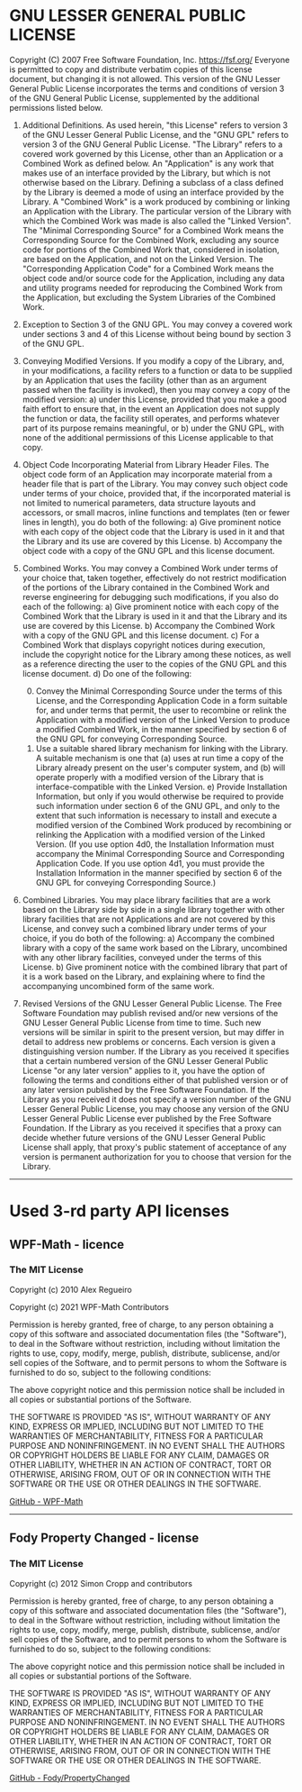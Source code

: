 # GNU LESSER GENERAL PUBLIC LICENSE

Copyright (C) 2007 Free Software Foundation, Inc. <https://fsf.org/>
 Everyone is permitted to copy and distribute verbatim copies
 of this license document, but changing it is not allowed.
  This version of the GNU Lesser General Public License incorporates
the terms and conditions of version 3 of the GNU General Public
License, supplemented by the additional permissions listed below.

1. Additional Definitions.
     As used herein, "this License" refers to version 3 of the GNU Lesser
   General Public License, and the "GNU GPL" refers to version 3 of the GNU
   General Public License.
     "The Library" refers to a covered work governed by this License,
   other than an Application or a Combined Work as defined below.
     An "Application" is any work that makes use of an interface provided
   by the Library, but which is not otherwise based on the Library.
   Defining a subclass of a class defined by the Library is deemed a mode
   of using an interface provided by the Library.
     A "Combined Work" is a work produced by combining or linking an
   Application with the Library.  The particular version of the Library
   with which the Combined Work was made is also called the "Linked
   Version".
     The "Minimal Corresponding Source" for a Combined Work means the
   Corresponding Source for the Combined Work, excluding any source code
   for portions of the Combined Work that, considered in isolation, are
   based on the Application, and not on the Linked Version.
     The "Corresponding Application Code" for a Combined Work means the
   object code and/or source code for the Application, including any data
   and utility programs needed for reproducing the Combined Work from the
   Application, but excluding the System Libraries of the Combined Work.

2. Exception to Section 3 of the GNU GPL.
   You may convey a covered work under sections 3 and 4 of this License
   without being bound by section 3 of the GNU GPL.

3. Conveying Modified Versions.
   If you modify a copy of the Library, and, in your modifications, a
   facility refers to a function or data to be supplied by an Application
   that uses the facility (other than as an argument passed when the
   facility is invoked), then you may convey a copy of the modified
   version:
   a) under this License, provided that you make a good faith effort to
   ensure that, in the event an Application does not supply the
   function or data, the facility still operates, and performs
   whatever part of its purpose remains meaningful, or
   b) under the GNU GPL, with none of the additional permissions of
   this License applicable to that copy.

4. Object Code Incorporating Material from Library Header Files.
   The object code form of an Application may incorporate material from
   a header file that is part of the Library.  You may convey such object
   code under terms of your choice, provided that, if the incorporated
   material is not limited to numerical parameters, data structure
   layouts and accessors, or small macros, inline functions and templates
   (ten or fewer lines in length), you do both of the following:
   a) Give prominent notice with each copy of the object code that the
   Library is used in it and that the Library and its use are
   covered by this License.
   b) Accompany the object code with a copy of the GNU GPL and this license
   document.

5. Combined Works.
   You may convey a Combined Work under terms of your choice that,
   taken together, effectively do not restrict modification of the
   portions of the Library contained in the Combined Work and reverse
   engineering for debugging such modifications, if you also do each of
   the following:
   a) Give prominent notice with each copy of the Combined Work that
   the Library is used in it and that the Library and its use are
   covered by this License.
   b) Accompany the Combined Work with a copy of the GNU GPL and this license
   document.
   c) For a Combined Work that displays copyright notices during
   execution, include the copyright notice for the Library among
   these notices, as well as a reference directing the user to the
   copies of the GNU GPL and this license document.
   d) Do one of the following:
   
   0) Convey the Minimal Corresponding Source under the terms of this
      License, and the Corresponding Application Code in a form
      suitable for, and under terms that permit, the user to
      recombine or relink the Application with a modified version of
      the Linked Version to produce a modified Combined Work, in the
      manner specified by section 6 of the GNU GPL for conveying
      Corresponding Source.
   1) Use a suitable shared library mechanism for linking with the
      Library.  A suitable mechanism is one that (a) uses at run time
      a copy of the Library already present on the user's computer
      system, and (b) will operate properly with a modified version
      of the Library that is interface-compatible with the Linked
      Version.
      e) Provide Installation Information, but only if you would otherwise
      be required to provide such information under section 6 of the
      GNU GPL, and only to the extent that such information is
      necessary to install and execute a modified version of the
      Combined Work produced by recombining or relinking the
      Application with a modified version of the Linked Version. (If
      you use option 4d0, the Installation Information must accompany
      the Minimal Corresponding Source and Corresponding Application
      Code. If you use option 4d1, you must provide the Installation
      Information in the manner specified by section 6 of the GNU GPL
      for conveying Corresponding Source.)

6. Combined Libraries.
   You may place library facilities that are a work based on the
   Library side by side in a single library together with other library
   facilities that are not Applications and are not covered by this
   License, and convey such a combined library under terms of your
   choice, if you do both of the following:
   a) Accompany the combined library with a copy of the same work based
   on the Library, uncombined with any other library facilities,
   conveyed under the terms of this License.
   b) Give prominent notice with the combined library that part of it
   is a work based on the Library, and explaining where to find the
   accompanying uncombined form of the same work.

7. Revised Versions of the GNU Lesser General Public License.
   The Free Software Foundation may publish revised and/or new versions
   of the GNU Lesser General Public License from time to time. Such new
   versions will be similar in spirit to the present version, but may
   differ in detail to address new problems or concerns.
   Each version is given a distinguishing version number. If the
   Library as you received it specifies that a certain numbered version
   of the GNU Lesser General Public License "or any later version"
   applies to it, you have the option of following the terms and
   conditions either of that published version or of any later version
   published by the Free Software Foundation. If the Library as you
   received it does not specify a version number of the GNU Lesser
   General Public License, you may choose any version of the GNU Lesser
   General Public License ever published by the Free Software Foundation.
   If the Library as you received it specifies that a proxy can decide
   whether future versions of the GNU Lesser General Public License shall
   apply, that proxy's public statement of acceptance of any version is
   permanent authorization for you to choose that version for the
   Library.

-----

# Used 3-rd party API licenses

## WPF-Math - licence

### The MIT License

Copyright (c) 2010 Alex Regueiro

Copyright (c) 2021 WPF-Math Contributors

Permission is hereby granted, free of charge, to any person obtaining a copy of this software and associated documentation files (the "Software"), to deal in the Software without restriction, including without limitation the rights to use, copy, modify, merge, publish, distribute, sublicense, and/or sell copies of the Software, and to permit persons to whom the Software is furnished to do so, subject to the following conditions:

The above copyright notice and this permission notice shall be included in
all copies or substantial portions of the Software.

THE SOFTWARE IS PROVIDED "AS IS", WITHOUT WARRANTY OF ANY KIND, EXPRESS OR
IMPLIED, INCLUDING BUT NOT LIMITED TO THE WARRANTIES OF MERCHANTABILITY,
FITNESS FOR A PARTICULAR PURPOSE AND NONINFRINGEMENT. IN NO EVENT SHALL THE
AUTHORS OR COPYRIGHT HOLDERS BE LIABLE FOR ANY CLAIM, DAMAGES OR OTHER
LIABILITY, WHETHER IN AN ACTION OF CONTRACT, TORT OR OTHERWISE, ARISING FROM,
OUT OF OR IN CONNECTION WITH THE SOFTWARE OR THE USE OR OTHER DEALINGS IN
THE SOFTWARE.

[GitHub - WPF-Math](https://github.com/ForNeVeR/wpf-math)

----

## Fody Property Changed - license

### The MIT License

Copyright (c) 2012 Simon Cropp and contributors

Permission is hereby granted, free of charge, to any person obtaining a copy
of this software and associated documentation files (the "Software"), to deal
in the Software without restriction, including without limitation the rights
to use, copy, modify, merge, publish, distribute, sublicense, and/or sell
copies of the Software, and to permit persons to whom the Software is
furnished to do so, subject to the following conditions:

The above copyright notice and this permission notice shall be included in
all copies or substantial portions of the Software.

THE SOFTWARE IS PROVIDED "AS IS", WITHOUT WARRANTY OF ANY KIND, EXPRESS OR
IMPLIED, INCLUDING BUT NOT LIMITED TO THE WARRANTIES OF MERCHANTABILITY,
FITNESS FOR A PARTICULAR PURPOSE AND NONINFRINGEMENT. IN NO EVENT SHALL THE
AUTHORS OR COPYRIGHT HOLDERS BE LIABLE FOR ANY CLAIM, DAMAGES OR OTHER
LIABILITY, WHETHER IN AN ACTION OF CONTRACT, TORT OR OTHERWISE, ARISING FROM,
OUT OF OR IN CONNECTION WITH THE SOFTWARE OR THE USE OR OTHER DEALINGS IN
THE SOFTWARE.

[GitHub - Fody/PropertyChanged](https://github.com/Fody/PropertyChanged)
